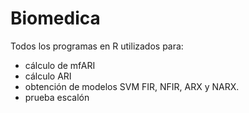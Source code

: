 # Biomedica

Todos los programas en R utilizados para:
  - cálculo de mfARI
  - cálculo ARI
  - obtención de modelos SVM FIR, NFIR, ARX y NARX.
  - prueba escalón
  
